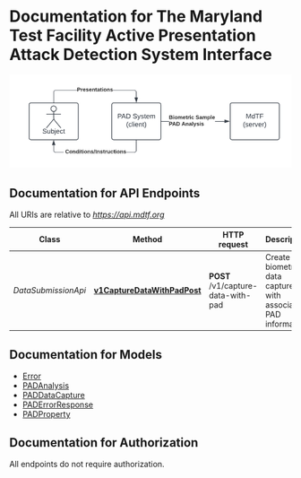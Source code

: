 # Documentation for The Maryland Test Facility Active Presentation Attack Detection System Interface

<a name="documentation-for-api-endpoints"></a>

![Active PAD](PAD%20API%20Diagrams%20-%20Active.png)

## Documentation for API Endpoints

All URIs are relative to *https://api.mdtf.org*

| Class | Method | HTTP request | Description |
|------------ | ------------- | ------------- | -------------|
| *DataSubmissionApi* | [**v1CaptureDataWithPadPost**](Apis/DataSubmissionApi.md#v1capturedatawithpadpost) | **POST** /v1/capture-data-with-pad | Create a biometric data capture with associated PAD information. |


<a name="documentation-for-models"></a>
## Documentation for Models

 - [Error](./Models/Error.md)
 - [PADAnalysis](./Models/PADAnalysis.md)
 - [PADDataCapture](./Models/PADDataCapture.md)
 - [PADErrorResponse](./Models/PADErrorResponse.md)
 - [PADProperty](./Models/PADProperty.md)


<a name="documentation-for-authorization"></a>
## Documentation for Authorization

All endpoints do not require authorization.

